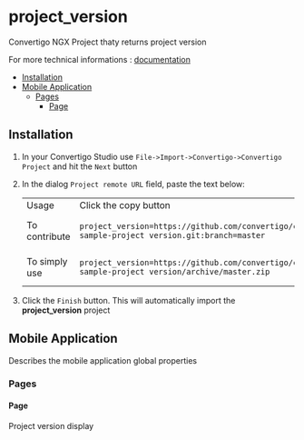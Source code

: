 


# project_version

Convertigo NGX Project thaty returns project version


For more technical informations : [documentation](./project.md)

- [Installation](#installation)
- [Mobile Application](#mobile-application)
    - [Pages](#pages)
        - [Page](#page)


## Installation

1. In your Convertigo Studio use `File->Import->Convertigo->Convertigo Project` and hit the `Next` button
2. In the dialog `Project remote URL` field, paste the text below:
   <table>
     <tr><td>Usage</td><td>Click the copy button</td></tr>
     <tr><td>To contribute</td><td>

     ```
     project_version=https://github.com/convertigo/c8oprj-sample-project_version.git:branch=master
     ```
     </td></tr>
     <tr><td>To simply use</td><td>

     ```
     project_version=https://github.com/convertigo/c8oprj-sample-project_version/archive/master.zip
     ```
     </td></tr>
    </table>
3. Click the `Finish` button. This will automatically import the __project_version__ project


## Mobile Application

Describes the mobile application global properties

### Pages

#### Page

Project version display



